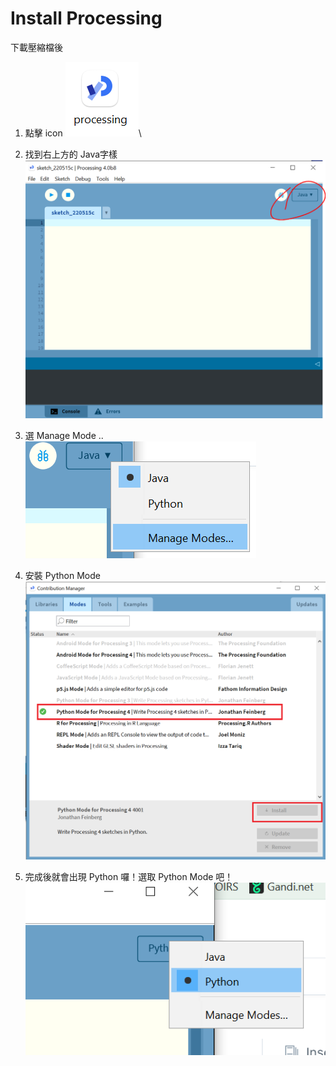 # Install Processing

下載壓縮檔後

1. 點擊 icon ![](<.gitbook/assets/圖片 (4) (1) (1).png>)\

2. 找到右上方的 Java字樣\
   ![](<.gitbook/assets/圖片 (5) (1) (1) (1).png>)
3. 選 Manage Mode ..\
   ![](<.gitbook/assets/圖片 (1) (1).png>)
4. 安裝 Python Mode\
   ![](<.gitbook/assets/圖片 (6) (1).png>)
5. 完成後就會出現 Python 囉！選取 Python Mode 吧！\
   ![](<.gitbook/assets/圖片 (1) (1) (1).png>)
